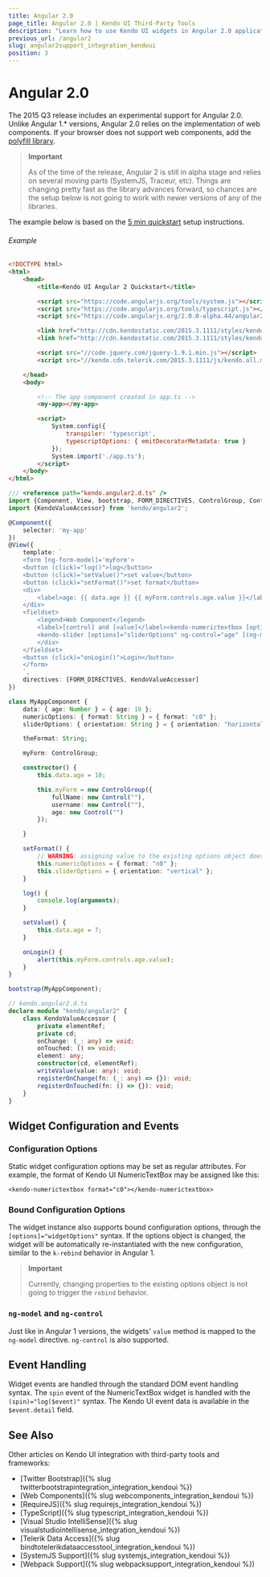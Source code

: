 ```yaml
---
title: Angular 2.0
page_title: Angular 2.0 | Kendo UI Third-Party Tools
description: "Learn how to use Kendo UI widgets in Angular 2.0 applications (experimental)."
previous_url: /angular2
slug: angular2support_integration_kendoui
position: 3
---
```


# Angular 2.0

The 2015 Q3 release includes an experimental support for Angular 2.0. Unlike Angular 1.* versions, Angular 2.0 relies on the implementation of web components. If your browser does not support web components, add the [polyfill library](http://webcomponents.org/polyfills/).

> **Important**
>
> As of the time of the release, Angular 2 is still in alpha stage and relies on several moving parts (SystemJS, Traceur, etc). Things are changing pretty fast as the library advances forward, so chances are the setup below is not going to work with newer versions of any of the libraries.

The example below is based on the [5 min quickstart](https://angular.io/docs/js/latest/quickstart.html) setup instructions.

###### Example

```html
<!DOCTYPE html>
<html>
    <head>
        <title>Kendo UI Angular 2 Quickstart</title>

        <script src="https://code.angularjs.org/tools/system.js"></script>
        <script src="https://code.angularjs.org/tools/typescript.js"></script>
        <script src="https://code.angularjs.org/2.0.0-alpha.44/angular2.dev.js"></script>

        <link href="http://cdn.kendostatic.com/2015.3.1111/styles/kendo.common.min.css" rel="stylesheet" />
        <link href="http://cdn.kendostatic.com/2015.3.1111/styles/kendo.metro.min.css" rel="stylesheet" />

        <script src="//code.jquery.com/jquery-1.9.1.min.js"></script>
        <script src="//kendo.cdn.telerik.com/2015.3.1111/js/kendo.all.min.js"></script>

    </head>
    <body>

        <!-- The app component created in app.ts -->
        <my-app></my-app>

        <script>
            System.config({
                transpiler: 'typescript',
                typescriptOptions: { emitDecoratorMetadata: true }
            });
            System.import('./app.ts');
        </script>
    </body>
</html>
```
```typescript
/// <reference path="kendo.angular2.d.ts" />
import {Component, View, bootstrap, FORM_DIRECTIVES, ControlGroup, Control } from 'angular2/angular2';
import {KendoValueAccessor} from 'kendo/angular2';

@Component({
    selector: 'my-app'
})
@View({
    template: `
    <form [ng-form-model]='myForm'>
    <button (click)="log()">log</button>
    <button (click)="setValue()">set value</button>
    <button (click)="setFormat()">set format</button>
    <div>
        <label>age: {{ data.age }} {{ myForm.controls.age.value }}</label>
    </div>
    <fieldset>
        <legend>Web Component</legend>
        <label>[control] and [value]</label><kendo-numerictextbox [options]="numericOptions" ng-control="age" (spin)="log($event)" [(ng-model)]='data.age'></kendo-numerictextbox>
        <kendo-slider [options]="sliderOptions" ng-control="age" [(ng-model)]='data.age'></kendo-slider>
        </div>
    </fieldset>
    <button (click)="onLogin()">Login</button>
    </form>
    `,
    directives: [FORM_DIRECTIVES, KendoValueAccessor]
})

class MyAppComponent {
    data: { age: Number } = { age: 10 };
    numericOptions: { format: String } = { format: "c0" };
    sliderOptions: { orientation: String } = { orientation: "horizontal" };

    theFormat: String;

    myForm: ControlGroup;

    constructor() {
        this.data.age = 10;

        this.myForm = new ControlGroup({
            fullName: new Control(""),
            username: new Control(""),
            age: new Control("")
        });

    }

    setFormat() {
        // WARNING: assigning value to the existing options object does not work yet.
        this.numericOptions = { format: "n0" };
        this.sliderOptions = { orientation: "vertical" };
    }

    log() {
        console.log(arguments);
    }

    setValue() {
        this.data.age = 7;
    }

    onLogin() {
        alert(this.myForm.controls.age.value);
    }
}

bootstrap(MyAppComponent);
```
``` typescript
// kendo.angular2.d.ts
declare module "kendo/angular2" {
    class KendoValueAccessor {
        private elementRef;
        private cd;
        onChange: (_: any) => void;
        onTouched: () => void;
        element: any;
        constructor(cd, elementRef);
        writeValue(value: any): void;
        registerOnChange(fn: (_: any) => {}): void;
        registerOnTouched(fn: () => {}): void;
    }
}
```

## Widget Configuration and Events

### Configuration Options

Static widget configuration options may be set as regular attributes. For example, the format of Kendo UI NumericTextBox may be assigned like this:

```
<kendo-numerictextbox format="c0"></kendo-numerictextbox>
```

### Bound Configuration Options

The widget instance also supports bound configuration options, through the `[options]="widgetOptions"` syntax. If the options object is changed, the widget will be automatically re-instantiated with the new configuration, similar to the `k-rebind` behavior in Angular 1.

> **Important**
>
> Currently, changing properties to the existing options object is not going to trigger the `rebind` behavior.

### `ng-model` and `ng-control`

Just like in Angular 1 versions, the widgets' `value` method is mapped to the `ng-model` directive. `ng-control` is also supported.

## Event Handling

Widget events are handled through the standard DOM event handling syntax. The `spin` event of the NumericTextBox widget is handled with the `(spin)="log($event)"` syntax. The Kendo UI event data is available in the `$event.detail` field.

## See Also

Other articles on Kendo UI integration with third-party tools and frameworks:

* [Twitter Bootstrap]({% slug twitterbootstrapintegration_integration_kendoui %})
* [Web Components]({% slug webcomponents_integration_kendoui %})
* [RequireJS]({% slug requirejs_integration_kendoui %})
* [TypeScript]({% slug typescript_integration_kendoui %})
* [Visual Studio IntelliSense]({% slug visualstudiointellisense_integration_kendoui %})
* [Telerik Data Access]({% slug bindtotelerikdataaccesstool_integration_kendoui %})
* [SystemJS Support]({% slug systemjs_integration_kendoui %})
* [Webpack Support]({% slug webpacksupport_integration_kendoui %})
